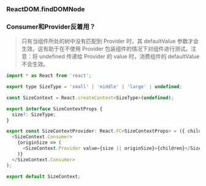 ### ReactDOM.findDOMNode
### Consumer和Provider反着用？
> 只有当组件所处的树中没有匹配到 Provider 时，其 defaultValue 参数才会生效。这有助于在不使用 Provider 包装组件的情况下对组件进行测试。注意：将 undefined 传递给 Provider 的 value 时，消费组件的 defaultValue 不会生效。

```js
import * as React from 'react';

export type SizeType = 'small' | 'middle' | 'large' | undefined;

const SizeContext = React.createContext<SizeType>(undefined);

export interface SizeContextProps {
  size?: SizeType;
}

export const SizeContextProvider: React.FC<SizeContextProps> = ({ children, size }) => (
  <SizeContext.Consumer>
    {originSize => (
      <SizeContext.Provider value={size || originSize}>{children}</SizeContext.Provider>
    )}
  </SizeContext.Consumer>
);

export default SizeContext;
```